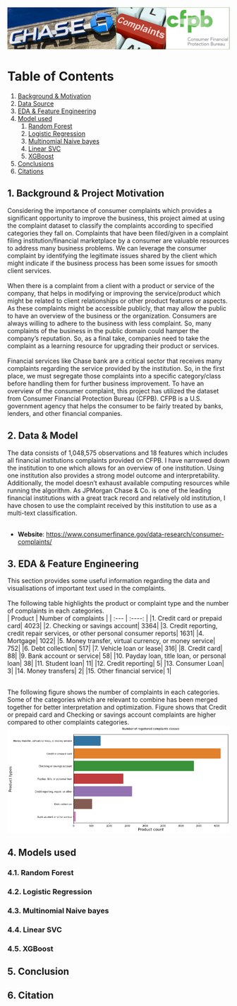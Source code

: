 ![image](https://github.com/sunil-20/Text-classification-project/blob/main/Images/cfpb.png)
---
# Table of Contents
1. [Background & Motivation](#background)
2. [Data Source](#data)
3. [EDA & Feature Engineering](#eda)
4. [Model used](#model)
   1. [Random Forest](#rf)
   2. [Logistic Regression](#lg)
   3. [Multinomial Naive bayes](#nb)
   4. [Linear SVC](#svc)
   5. [XGBoost](#xgb)
5. [Conclusions](#result)
6. [Citations](#ref)

## 1. Background & Project Motivation <a name="background"></a>
Considering the importance of consumer complaints which provides a significant opportunity to improve the business, this project aimed at using the complaint dataset to classify the complaints according to specified categories they fall on. Complaints that have been filed/given in a complaint filing institution/financial marketplace by a consumer are valuable resources to address many business problems. We can leverage the consumer complaint by identifying the legitimate issues shared by the client which might indicate if the business process has been some issues for smooth client services.<br><br>
When there is a complaint from a client with a product or service of the company, that helps in modifying or improving the service/product which might be related to client relationships or other product features or aspects. As these complaints might be accessible publicly, that may allow the public to have an overview of the business or the organization. Consumers are always willing to adhere to the business with less complaint. So, many complaints of the business in the public domain could hamper the company’s reputation. So, as a final take, companies need to take the complaint as a learning resource for upgrading their product or services. <br><br>
Financial services like Chase bank are a critical sector that receives many complaints regarding the service provided by the institution. So, in the first place, we must segregate those complaints into a specific category/class before handling them for further business improvement. To have an overview of the consumer complaint, this project has utilized the dataset from Consumer Financial Protection Bureau (CFPB). CFPB is a U.S. government agency that helps the consumer to be fairly treated by banks, lenders, and other financial companies.

## 2. Data & Model <a name="data"></a>
The data consists of 1,048,575 observations and 18 features which includes all financial institutions complaints provided on CFPB. I have narrowed down the institution to one which allows for an overview of one institution. Using one institution also provides a strong model outcome and interpretability. Additionally, the model doesn’t exhaust available computing resources while running the algorithm. As JPMorgan Chase & Co. is one of the leading financial institutions with a great track record and relatively old institution, I have chosen to use the complaint received by this institution to use as a multi-text classification. <br><br>
* __Website__: https://www.consumerfinance.gov/data-research/consumer-complaints/

## 3. EDA & Feature Engineering <a name="eda"></a><br>
This section provides some useful information regarding the data and visualisations of important text used in the complaints.<br><br>
The following table highlights the product or complaint type and the number of complaints in each categories.<br>
| Product    | Number of complaints |
| :---        |    :----:   |
|1. Credit card or prepaid card|                                                     4023|
|2. Checking or savings account|                                                     3364|
|3. Credit reporting, credit repair services, or other personal consumer reports|    1631|
|4. Mortgage|                                                                        1022|
|5. Money transfer, virtual currency, or money service|                               752|
|6. Debt collection|                                                                  517|
|7. Vehicle loan or lease|                                                            316|
|8. Credit card|                                                                       88|
|9. Bank account or service|                                                           58|
|10. Payday loan, title loan, or personal loan|                                         38|
|11. Student loan|                                                                      11|
|12. Credit reporting|                                                                   5|
|13. Consumer Loan|                                                                      3|
|14. Money transfers|                                                                    2|
|15. Other financial service|                                                            1|

<br>The following figure shows the number of complaints in each categories. Some of the categories which are relevant to combine has been merged together for better interpretation and optimization. Figure shows that Credit or prepaid card and Checking or savings account complaints are higher compared to other complaints categories. <br>
![image](https://github.com/sunil-20/Text-classification-project/blob/main/Images/Complaint_cases.png)
## 4. Models used <a name="model"></a>
### 4.1. Random Forest<a name="rf"></a>
### 4.2. Logistic Regression <a name="lg"></a>
### 4.3. Multinomial Naive bayes<a name="nb"></a>
### 4.4. Linear SVC <a name="svc"></a>
### 4.5. XGBoost <a name="xgb"></a>

## 5. Conclusion <a name="result"></a>

## 6. Citation <a name="ref"></a>
